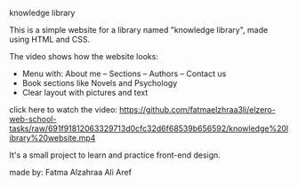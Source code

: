 knowledge library

This is a simple website for a library named "knowledge library", made using HTML and CSS.

The video shows how the website looks:
- Menu with: About me – Sections – Authors – Contact us
- Book sections like Novels and Psychology
- Clear layout with pictures and text

click here to watch the video: 
https://github.com/fatmaelzhraa3li/elzero-web-school-tasks/raw/691f91812063329713d0cfc32d6f68539b656592/knowledge%20library%20website.mp4

It's a small project to learn and practice front-end design.

made by: Fatma Alzahraa Ali Aref 
